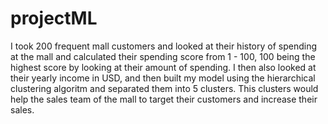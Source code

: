 # projectML
I took 200 frequent mall customers and looked at their history of spending at the mall and calculated their spending score from 1 - 100, 100 being the highest score by looking at their amount of spending. I then also looked at their yearly income in USD, and then built my model using the hierarchical clustering algoritm and separated them into 5 clusters.
This clusters would help the sales team of the mall to target their customers and increase their sales.
